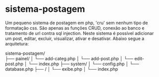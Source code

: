 sistema-postagem
================

Um pequeno sistema de postagem em php, 'cru' sem nenhum tipo de formatação css. São apenas as funções CRUD, conexão ao banco e tratamento de url contra sql injection. Neste sistema é possível adicionar um post, editar, excluir, visualizar, ativar e desativar. Abaixo segue a arquitetura:

sistema-postagem/<br>
├── painel/
│   └── add-categ.php
│    └── add-post.php
│     └── edit-post.php
│      └── index.php
├── system/
│   └── config.php
│    └── database.php
├── /
│   └── exibe.php
│    └── index.php
